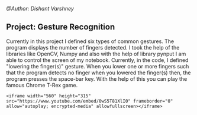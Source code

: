 *@Author: Dishant Varshney*

## Project: Gesture Recognition
Currently in this project I defined six types of common gestures. The program displays the number of fingers detected. I took the help of the libraries like OpenCV, Numpy and also with the help of library pynput I am able to control the screen of my notebook. Currently, in the code, I defined "lowering the finger(s)" gesture. When you lower one or more fingers such that the program detects no finger when you lowered the finger(s) then, the program presses the space-bar key. With the help of this you can play the famous Chrome T-Rex game.

```
<iframe width="560" height="315" src="https://www.youtube.com/embed/0wS5T81XlI0" frameborder="0" allow="autoplay; encrypted-media" allowfullscreen></iframe>
```
